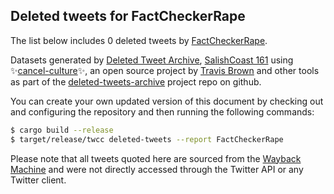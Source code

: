 ## Deleted tweets for FactCheckerRape

The list below includes 0 deleted tweets by
[FactCheckerRape](https://twitter.com/FactCheckerRape).



Datasets generated by [Deleted Tweet Archive](https://twitter.com/deletedtweet161), 
[SalishCoast 161](https://twitter.com/SalishCoastA) using 
✨[cancel-culture](https://github.com/travisbrown/cancel-culture)✨, an open source project by 
[Travis Brown](https://twitter.com/travisbrown) and other tools as part of the 
[deleted-tweets-archive](https://github.com/salcoast/deleted-tweets-archive/) project repo on github.

You can create your own updated version of this document by checking out and configuring the
repository and then running the following commands:

```bash
$ cargo build --release
$ target/release/twcc deleted-tweets --report FactCheckerRape
```

Please note that all tweets quoted here are sourced from the
[Wayback Machine](https://web.archive.org) and were not directly accessed through the Twitter API or
any Twitter client.

